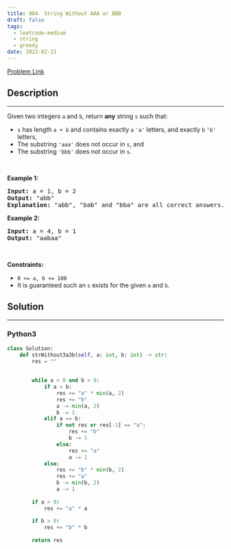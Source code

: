 ```yaml
---
title: 984. String Without AAA or BBB
draft: false
tags: 
  - leetcode-medium
  - string
  - greedy
date: 2022-02-21
---
```


[Problem Link](https://leetcode.com/problems/string-without-aaa-or-bbb/)

## Description

---
<p>Given two integers <code>a</code> and <code>b</code>, return <strong>any</strong> string <code>s</code> such that:</p>

<ul>
	<li><code>s</code> has length <code>a + b</code> and contains exactly <code>a</code> <code>&#39;a&#39;</code> letters, and exactly <code>b</code> <code>&#39;b&#39;</code> letters,</li>
	<li>The substring <code>&#39;aaa&#39;</code> does not occur in <code>s</code>, and</li>
	<li>The substring <code>&#39;bbb&#39;</code> does not occur in <code>s</code>.</li>
</ul>

<p>&nbsp;</p>
<p><strong class="example">Example 1:</strong></p>

<pre>
<strong>Input:</strong> a = 1, b = 2
<strong>Output:</strong> &quot;abb&quot;
<strong>Explanation:</strong> &quot;abb&quot;, &quot;bab&quot; and &quot;bba&quot; are all correct answers.
</pre>

<p><strong class="example">Example 2:</strong></p>

<pre>
<strong>Input:</strong> a = 4, b = 1
<strong>Output:</strong> &quot;aabaa&quot;
</pre>

<p>&nbsp;</p>
<p><strong>Constraints:</strong></p>

<ul>
	<li><code>0 &lt;= a, b &lt;= 100</code></li>
	<li>It is guaranteed such an <code>s</code> exists for the given <code>a</code> and <code>b</code>.</li>
</ul>


## Solution

---
### Python3
``` py title='string-without-aaa-or-bbb'
class Solution:
    def strWithout3a3b(self, a: int, b: int) -> str:
        res = ""
        
        
        while a > 0 and b > 0:
            if a > b:
                res += "a" * min(a, 2)
                res += "b"
                a -= min(a, 2)
                b -= 1
            elif a == b:
                if not res or res[-1] == "a":
                    res += "b"
                    b -= 1
                else:
                    res += "a"
                    a -= 1
            else:
                res += "b" * min(b, 2)
                res += "a"
                b -= min(b, 2)
                a -= 1
        
        if a > 0:
            res += "a" * a
        
        if b > 0:
            res += "b" * b
        
        return res
```


